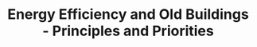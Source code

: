 ---
layout: link
link_url: https://www.historicenvironment.scot/advice-and-support/your-property/saving-energy-in-traditional-buildings/insulate-your-property/#insulate-your-property_tab
title: Energy Efficiency and Old Buildings - Principles and Priorities
source: Society for the Protection of Ancient Buildings (SPAB)
card: 
petal: Energy Efficiency Improvements
task: Get your strategy right
---